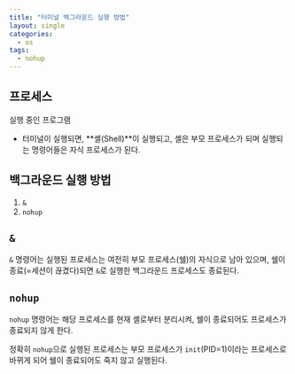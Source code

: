 ```yaml
---
title: "터미널 백그라운드 실행 방법"
layout: single
categories:
  - os
tags:
  - nohup
---
```


## 프로세스
실행 중인 프로그램

- 터미널이 실행되면, **셸(Shell)**이 실행되고, 셸은 부모 프로세스가 되며 실행되는 명령어들은 자식 프로세스가 된다.

## 백그라운드 실행 방법
1. `&`
2. `nohup`

## `&`
`&` 명령어는 실행된 프로세스는 여전히 부모 프로세스(쉘)의 자식으로 남아 있으며, 쉘이 종료(=세션이 끊겼다)되면 `&`로 실행한 백그라운드 프로세스도 종료된다.

## `nohup`
`nohup` 명령어는 해당 프로세스를 현재 셸로부터 분리시켜, 쉘이 종료되어도 프로세스가 종료되지 않게 한다.

정확히 `nohup`으로 실행된 프로세스는 부모 프로세스가 `init`(PID=1)이라는 프로세스로 바뀌게 되어 쉘이 종료되어도 죽지 않고 실행된다.





























